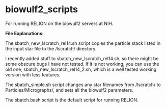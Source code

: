 # biowulf2_scripts
For running RELION on the biowulf2 servers at NIH.

**File Explanations:**

The sbatch_new_lscratch_rel14.sh script copies the particle stack listed in the input star file to the /lscratch/ directory.

I recently added stuff to sbatch_new_lscratch_rel14.sh, so there might be some obscure bugs I have not tested. If it is not working, you can use the old one, sbatch_new_lscratch_rel14_2.sh, which is a well tested working version with less features.

The sbatch_simple.sh script changes any star filenames from /lscratch/ to Particles/Micrographs/, and sets all the biowulf2 parameters.

The sbatch.bash script is the default script for running RELION.
